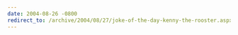 ```yaml
---
date: 2004-08-26 -0800
redirect_to: /archive/2004/08/27/joke-of-the-day-kenny-the-rooster.aspx/
---
```

